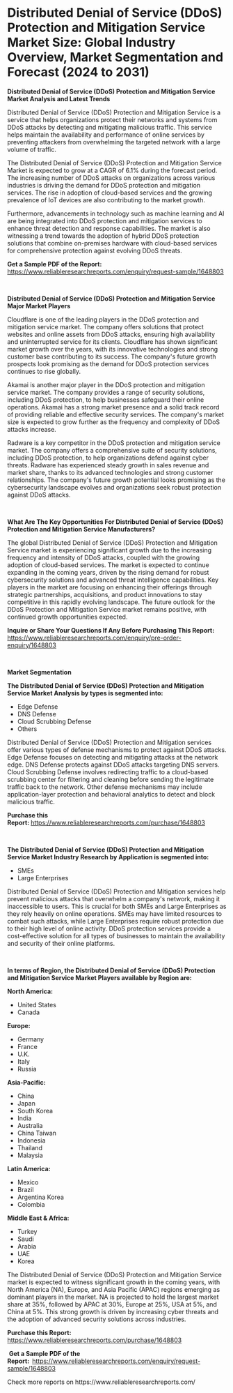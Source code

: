 <p><h1>Distributed Denial of Service (DDoS) Protection and Mitigation Service Market Size: Global Industry Overview, Market Segmentation and Forecast (2024 to 2031)</h1></p><p><strong>Distributed Denial of Service (DDoS) Protection and Mitigation Service Market Analysis and Latest Trends</strong></p>
<p><p>Distributed Denial of Service (DDoS) Protection and Mitigation Service is a service that helps organizations protect their networks and systems from DDoS attacks by detecting and mitigating malicious traffic. This service helps maintain the availability and performance of online services by preventing attackers from overwhelming the targeted network with a large volume of traffic.</p><p>The Distributed Denial of Service (DDoS) Protection and Mitigation Service Market is expected to grow at a CAGR of 6.1% during the forecast period. The increasing number of DDoS attacks on organizations across various industries is driving the demand for DDoS protection and mitigation services. The rise in adoption of cloud-based services and the growing prevalence of IoT devices are also contributing to the market growth.</p><p>Furthermore, advancements in technology such as machine learning and AI are being integrated into DDoS protection and mitigation services to enhance threat detection and response capabilities. The market is also witnessing a trend towards the adoption of hybrid DDoS protection solutions that combine on-premises hardware with cloud-based services for comprehensive protection against evolving DDoS threats.</p></p>
<p><strong>Get a Sample PDF of the Report:&nbsp;</strong> <a href="https://www.reliableresearchreports.com/enquiry/request-sample/1648803">https://www.reliableresearchreports.com/enquiry/request-sample/1648803</a></p>
<p>&nbsp;</p>
<p><strong>Distributed Denial of Service (DDoS) Protection and Mitigation Service Major Market Players</strong></p>
<p><p>Cloudflare is one of the leading players in the DDoS protection and mitigation service market. The company offers solutions that protect websites and online assets from DDoS attacks, ensuring high availability and uninterrupted service for its clients. Cloudflare has shown significant market growth over the years, with its innovative technologies and strong customer base contributing to its success. The company's future growth prospects look promising as the demand for DDoS protection services continues to rise globally.</p><p>Akamai is another major player in the DDoS protection and mitigation service market. The company provides a range of security solutions, including DDoS protection, to help businesses safeguard their online operations. Akamai has a strong market presence and a solid track record of providing reliable and effective security services. The company's market size is expected to grow further as the frequency and complexity of DDoS attacks increase.</p><p>Radware is a key competitor in the DDoS protection and mitigation service market. The company offers a comprehensive suite of security solutions, including DDoS protection, to help organizations defend against cyber threats. Radware has experienced steady growth in sales revenue and market share, thanks to its advanced technologies and strong customer relationships. The company's future growth potential looks promising as the cybersecurity landscape evolves and organizations seek robust protection against DDoS attacks.</p></p>
<p>&nbsp;</p>
<p><strong>What Are The Key Opportunities For Distributed Denial of Service (DDoS) Protection and Mitigation Service Manufacturers?</strong></p>
<p><p>The global Distributed Denial of Service (DDoS) Protection and Mitigation Service market is experiencing significant growth due to the increasing frequency and intensity of DDoS attacks, coupled with the growing adoption of cloud-based services. The market is expected to continue expanding in the coming years, driven by the rising demand for robust cybersecurity solutions and advanced threat intelligence capabilities. Key players in the market are focusing on enhancing their offerings through strategic partnerships, acquisitions, and product innovations to stay competitive in this rapidly evolving landscape. The future outlook for the DDoS Protection and Mitigation Service market remains positive, with continued growth opportunities expected.</p></p>
<p><strong>Inquire or Share Your Questions If Any Before Purchasing This Report:</strong> <a href="https://www.reliableresearchreports.com/enquiry/pre-order-enquiry/1648803">https://www.reliableresearchreports.com/enquiry/pre-order-enquiry/1648803</a></p>
<p>&nbsp;</p>
<p><strong>Market Segmentation</strong></p>
<p><strong>The Distributed Denial of Service (DDoS) Protection and Mitigation Service Market Analysis by types is segmented into:</strong></p>
<p><ul><li>Edge Defense</li><li>DNS Defense</li><li>Cloud Scrubbing Defense</li><li>Others</li></ul></p>
<p><p>Distributed Denial of Service (DDoS) Protection and Mitigation services offer various types of defense mechanisms to protect against DDoS attacks. Edge Defense focuses on detecting and mitigating attacks at the network edge. DNS Defense protects against DDoS attacks targeting DNS servers. Cloud Scrubbing Defense involves redirecting traffic to a cloud-based scrubbing center for filtering and cleaning before sending the legitimate traffic back to the network. Other defense mechanisms may include application-layer protection and behavioral analytics to detect and block malicious traffic.</p></p>
<p><strong>Purchase this Report:&nbsp;</strong><a href="https://www.reliableresearchreports.com/purchase/1648803">https://www.reliableresearchreports.com/purchase/1648803</a></p>
<p>&nbsp;</p>
<p><strong>The Distributed Denial of Service (DDoS) Protection and Mitigation Service Market Industry Research by Application is segmented into:</strong></p>
<p><ul><li>SMEs</li><li>Large Enterprises</li></ul></p>
<p><p>Distributed Denial of Service (DDoS) Protection and Mitigation services help prevent malicious attacks that overwhelm a company's network, making it inaccessible to users. This is crucial for both SMEs and Large Enterprises as they rely heavily on online operations. SMEs may have limited resources to combat such attacks, while Large Enterprises require robust protection due to their high level of online activity. DDoS protection services provide a cost-effective solution for all types of businesses to maintain the availability and security of their online platforms.</p></p>
<p>&nbsp;</p>
<p><strong>In terms of Region, the Distributed Denial of Service (DDoS) Protection and Mitigation Service Market Players available by Region are:</strong></p>
<p>
    <p> <strong> North America: </strong>
        <ul>
            <li>United States</li>
            <li>Canada</li>
        </ul>
        </p> 
    <p> <strong> Europe: </strong>
        <ul>
            <li>Germany</li>
            <li>France</li>
            <li>U.K.</li>
            <li>Italy</li>
            <li>Russia</li>
        </ul>
        </p> 
    <p> <strong> Asia-Pacific: </strong>
        <ul>
            <li>China</li>
            <li>Japan</li>
            <li>South Korea</li>
            <li>India</li>
            <li>Australia</li>
            <li>China Taiwan</li>
            <li>Indonesia</li>
            <li>Thailand</li>
            <li>Malaysia</li>
        </ul>
        </p> 
    <p> <strong> Latin America: </strong>
        <ul>
            <li>Mexico</li>
            <li>Brazil</li>
            <li>Argentina Korea</li>
            <li>Colombia</li>
        </ul>
        </p> 
    <p> <strong> Middle East & Africa: </strong>
        <ul>
            <li>Turkey</li>
            <li>Saudi</li>
            <li>Arabia</li>
            <li>UAE</li>
            <li>Korea</li>
        </ul>
    </p>
    </p>
<p><p>The Distributed Denial of Service (DDoS) Protection and Mitigation Service market is expected to witness significant growth in the coming years, with North America (NA), Europe, and Asia Pacific (APAC) regions emerging as dominant players in the market. NA is projected to hold the largest market share at 35%, followed by APAC at 30%, Europe at 25%, USA at 5%, and China at 5%. This strong growth is driven by increasing cyber threats and the adoption of advanced security solutions across industries.</p></p>
<p><strong>Purchase this Report: </strong><a href="https://www.reliableresearchreports.com/purchase/1648803">https://www.reliableresearchreports.com/purchase/1648803</a></p>
<p>&nbsp;<strong>Get a Sample PDF of the Report:&nbsp;&nbsp;</strong><a href="https://www.reliableresearchreports.com/enquiry/request-sample/1648803">https://www.reliableresearchreports.com/enquiry/request-sample/1648803</a></p>
<p><strong></strong></p>
<p>Check more reports on https://www.reliableresearchreports.com/</p>
